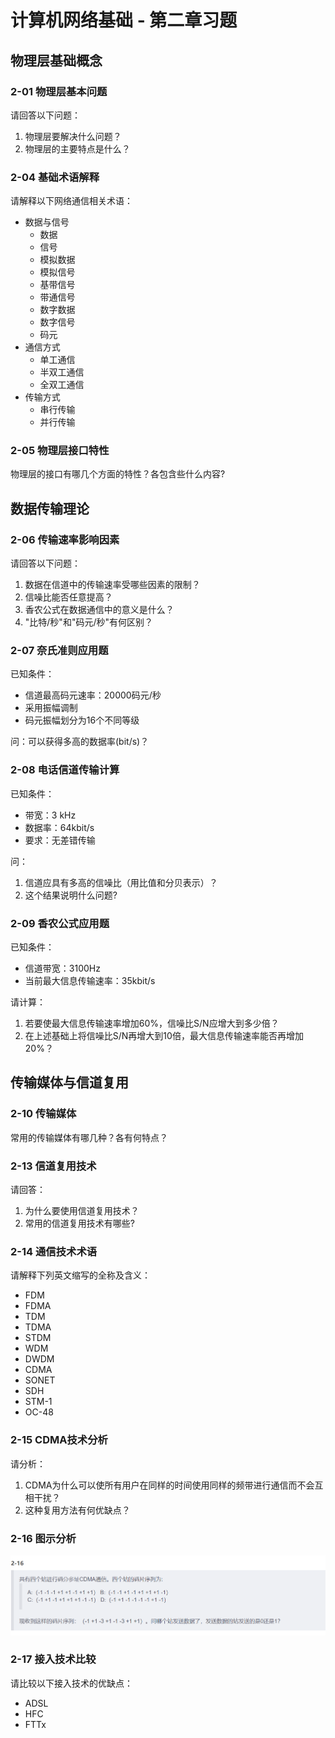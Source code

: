# 计算机网络基础 - 第二章习题

## 物理层基础概念
### 2-01 物理层基本问题
请回答以下问题：
1. 物理层要解决什么问题？
2. 物理层的主要特点是什么？

### 2-04 基础术语解释
请解释以下网络通信相关术语：
- 数据与信号
  - 数据
  - 信号
  - 模拟数据
  - 模拟信号
  - 基带信号
  - 带通信号
  - 数字数据
  - 数字信号
  - 码元
- 通信方式
  - 单工通信
  - 半双工通信
  - 全双工通信
- 传输方式
  - 串行传输
  - 并行传输

### 2-05 物理层接口特性
物理层的接口有哪几个方面的特性？各包含些什么内容?

## 数据传输理论
### 2-06 传输速率影响因素
请回答以下问题：
1. 数据在信道中的传输速率受哪些因素的限制？
2. 信噪比能否任意提高？
3. 香农公式在数据通信中的意义是什么？
4. "比特/秒"和"码元/秒"有何区别？

### 2-07 奈氏准则应用题
已知条件：
- 信道最高码元速率：20000码元/秒
- 采用振幅调制
- 码元振幅划分为16个不同等级

问：可以获得多高的数据率(bit/s)？

### 2-08 电话信道传输计算
已知条件：
- 带宽：3 kHz
- 数据率：64kbit/s
- 要求：无差错传输

问：
1. 信道应具有多高的信噪比（用比值和分贝表示）？
2. 这个结果说明什么问题?

### 2-09 香农公式应用题
已知条件：
- 信道带宽：3100Hz
- 当前最大信息传输速率：35kbit/s

请计算：
1. 若要使最大信息传输速率增加60%，信噪比S/N应增大到多少倍？
2. 在上述基础上将信噪比S/N再增大到10倍，最大信息传输速率能否再增加20%？

## 传输媒体与信道复用
### 2-10 传输媒体
常用的传输媒体有哪几种？各有何特点？

### 2-13 信道复用技术
请回答：
1. 为什么要使用信道复用技术？
2. 常用的信道复用技术有哪些?

### 2-14 通信技术术语
请解释下列英文缩写的全称及含义：
- FDM
- FDMA
- TDM
- TDMA
- STDM
- WDM
- DWDM
- CDMA
- SONET
- SDH
- STM-1
- OC-48

### 2-15 CDMA技术分析
请分析：
1. CDMA为什么可以使所有用户在同样的时间使用同样的频带进行通信而不会互相干扰？
2. 这种复用方法有何优缺点？

### 2-16 图示分析
![网络拓扑图](assets/question/image.png)

### 2-17 接入技术比较
请比较以下接入技术的优缺点：
- ADSL
- HFC
- FTTx


